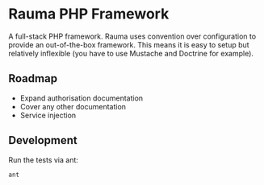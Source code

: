 Rauma PHP Framework
===================

A full-stack PHP framework. Rauma uses convention over configuration to provide an out-of-the-box framework. This means it is easy to setup but relatively inflexible (you have to use Mustache and Doctrine for example).

Roadmap
-------

* Expand authorisation documentation
* Cover any other documentation
* Service injection

Development
-----------

Run the tests via ant:

    ant
